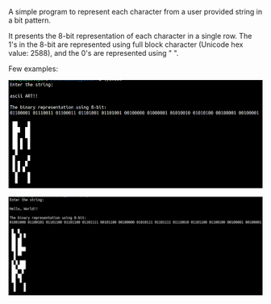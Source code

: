 A simple program to represent each character from a user provided string in a bit pattern.

It presents the 8-bit representation of each character in a single row. The 1's in the 8-bit are represented using full block character (Unicode hex value: 2588), and the 0's are represented using " ". 

Few examples:

![Screenshot](text_to_bit_pattern.png)


![Screenshot](text_to_bit_pattern2.png)
